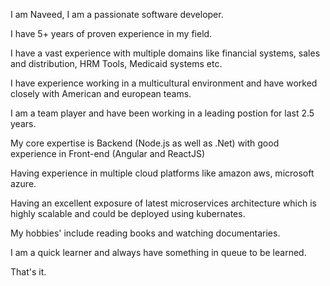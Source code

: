 
I am Naveed, I am a passionate software developer. 

I have 5+ years of proven experience in my field.

I have a vast experience with multiple domains like financial systems, sales and distribution, HRM Tools, Medicaid systems etc.

I have experience working in a multicultural environment and have worked closely with American and european teams.

I am a team player and have been working in a leading postion for last 2.5 years.

My core expertise is Backend (Node.js as well as .Net) with good experience in Front-end (Angular and ReactJS)

Having experience in multiple cloud platforms like amazon aws, microsoft azure.

Having an excellent exposure of latest microservices architecture which is highly scalable and could be deployed using kubernates.

My hobbies' include reading books and watching documentaries.

I am a quick learner and always have something in queue to be learned.

That's it.
